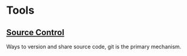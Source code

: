 # Tools



## [Source Control](/Source%20Control/)
Ways to version and share source code, git is the primary mechanism.
